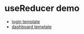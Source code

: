 # useReducer demo

- [login template](https://codepen.io/frytyler/pen/nJYVEO)
- [dashboard template](https://codepen.io/knyttneve/pen/NWRWQeB)
